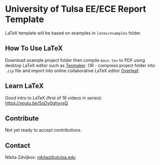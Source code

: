 # University of Tulsa EE/ECE Report Template
LaTeX template will be based on examples in 
`latex/examples` folder.

## How To Use LaTeX
Download example project folder
then compile `main.tex` to PDF
using desktop LaTeX editor such as
[Texmaker](http://www.xm1math.net/texmaker/).
OR - compress project folder into `.zip` file
and import into online collaborative LaTeX editor
[Overleaf](https://www.overleaf.com/).

## Learn LaTeX
Good intro to LaTeX 
(first of 16 videos in series):
https://youtu.be/SoDv0qhyysQ

## Contribute
Not yet ready to accept contributions.

## Contact
Nikita Zdvijkov:
nikitaz@utulsa.edu
